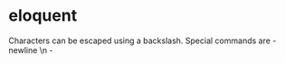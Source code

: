# eloquent
Characters can be escaped using a backslash.
Special commands are
    - newline \n
    -   